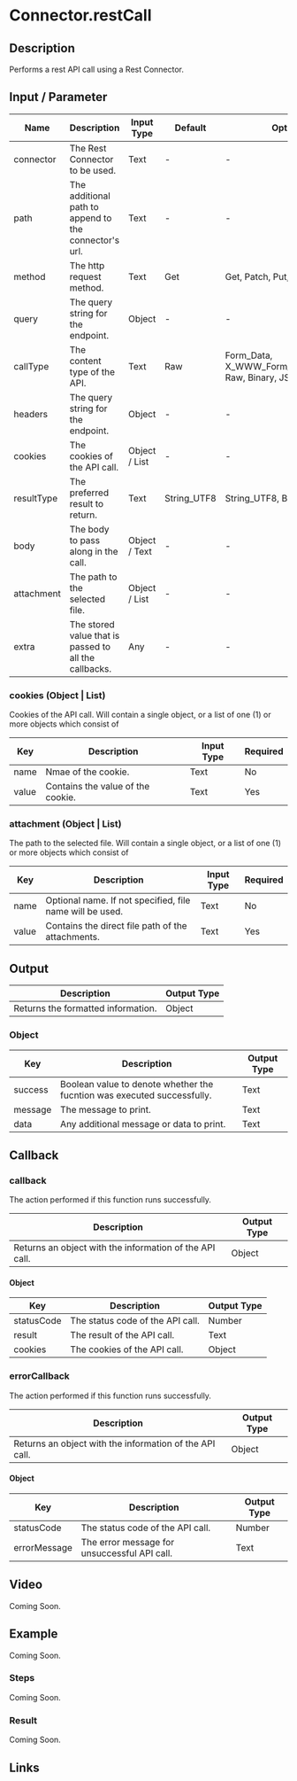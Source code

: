 # Connector.restCall

## Description

Performs a rest API call using a Rest Connector.

## Input / Parameter

| Name | Description | Input Type | Default | Options | Required |
| ------ | ------ | ------ | ------ | ------ | ------ |
| connector | The Rest Connector to be used. | Text  | - | - | Yes |
| path | The additional path to append to the connector's url. | Text | - | - | No |
| method | The http request method. | Text | Get | Get, Patch, Put, Post, Delete | No |
| query | The query string for the endpoint. | Object | - | - | No |
| callType | The content type of the API. | Text | Raw | Form_Data, X_WWW_Form_URL_Encoded, Raw, Binary, JSON | No |
| headers | The query string for the endpoint. | Object | - | - | No |
| cookies | The cookies of the API call. | Object / List | - | - | No |
| resultType | The preferred result to return. | Text | String_UTF8 | String_UTF8, Byte_Array | No |
| body | The body to pass along in the call. | Object / Text | - | - | No |
| attachment | The path to the selected file. | Object / List | - | - | No |
| extra | The stored value that is passed to all the callbacks. | Any | - | - | No |

### cookies (Object | List)

Cookies of the API call. Will contain a single object, or a list of one (1) or more objects which consist of

| Key | Description | Input Type | Required |
| ------ | ------ | ------ | ------ |
| name | Nmae of the cookie. | Text | No |
| value | Contains the value of the cookie. | Text | Yes |

### attachment (Object | List)

The path to the selected file. Will contain a single object, or a list of one (1) or more objects which consist of

| Key | Description | Input Type | Required |
| ------ | ------ | ------ | ------ |
| name | Optional name. If not specified, file name will be used. | Text | No |
| value | Contains the direct file path of the attachments. | Text | Yes |

## Output

| Description | Output Type |
| ------ | ------ |
| Returns the formatted information. | Object |

### Object

| Key | Description | Output Type |
| ------ | ------ | ------ |
| success | Boolean value to denote whether the fucntion was executed successfully. | Text |
| message | The message to print. | Text |
| data | Any additional message or data to print. | Text |

## Callback

### callback

The action performed if this function runs successfully.

| Description | Output Type |
| ------ | ------ |
| Returns an object with the information of the API call. | Object |

#### Object

| Key | Description | Output Type |
| ------ | ------ | ------ |
| statusCode | The status code of the API call. | Number |
| result | The result of the API call. | Text |
| cookies | The cookies of the API call. | Object |

### errorCallback

The action performed if this function runs successfully.

| Description | Output Type |
| ------ | ------ |
| Returns an object with the information of the API call. | Object |

#### Object

| Key | Description | Output Type |
| ------ | ------ | ------ |
| statusCode | The status code of the API call. | Number |
| errorMessage | The error message for unsuccessful API call. | Text |

## Video

Coming Soon.

<!-- Format: [![Video]({image-path}?raw=true)]({url-link}) -->

## Example

Coming Soon.

<!-- Share a scenario, like a user requirements. -->

### Steps

Coming Soon.

<!-- Show the steps and share some screenshots.

1. .....

Format: ![]({image-path}?raw=true) -->

### Result

Coming Soon.

<!-- Explain the output.

Format: ![]({image-path}?raw=true) -->

## Links